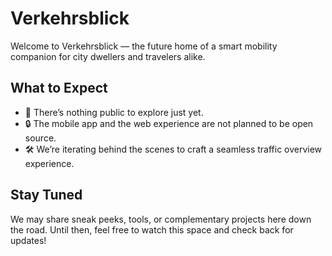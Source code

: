 # Verkehrsblick

Welcome to Verkehrsblick — the future home of a smart mobility companion for city dwellers and travelers alike.

## What to Expect

- 🚧 There’s nothing public to explore just yet.
- 🔒 The mobile app and the web experience are not planned to be open source.
- 🛠️ We’re iterating behind the scenes to craft a seamless traffic overview experience.

## Stay Tuned

We may share sneak peeks, tools, or complementary projects here down the road. Until then, feel free to watch this space and check back for updates!
